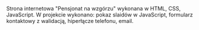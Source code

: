 Strona internetowa "Pensjonat na wzgórzu" wykonana w HTML, CSS, JavaScript.
W projekcie wykonano:
pokaz slaidów w JavaScript,
formularz kontaktowy z walidacją,
hiperłącze telefonu, email.
